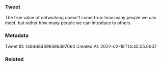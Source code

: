 ### Tweet
The true value of networking doesn't come from how many people we can meet, but rather how many people we can introduce to others.

### Metadata
Tweet ID: 1494684399396397060
Created At: 2022-02-18T14:45:05.000Z

### Related

